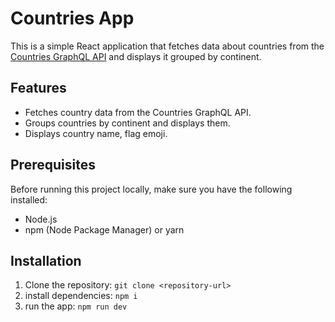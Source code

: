 # Countries App

This is a simple React application that fetches data about countries from the [Countries GraphQL API](https://countries.trevorblades.com/) and displays it grouped by continent.

## Features

- Fetches country data from the Countries GraphQL API.
- Groups countries by continent and displays them.
- Displays country name, flag emoji.

## Prerequisites

Before running this project locally, make sure you have the following installed:

- Node.js
- npm (Node Package Manager) or yarn

## Installation

1. Clone the repository: `git clone <repository-url>`
2. install dependencies: `npm i`
3. run the app: `npm run dev`

